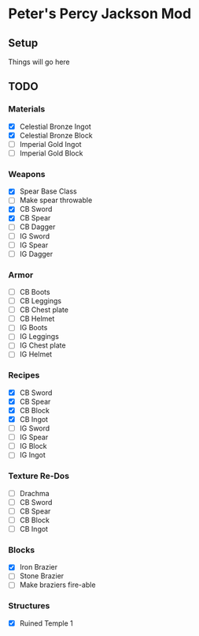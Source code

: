 # Peter's Percy Jackson Mod

## Setup

Things will go here

## TODO

### Materials
- [x] Celestial Bronze Ingot
- [x] Celestial Bronze Block
- [ ] Imperial Gold Ingot
- [ ] Imperial Gold Block

### Weapons
- [x] Spear Base Class
- [ ] Make spear throwable
- [x] CB Sword
- [x] CB Spear
- [ ] CB Dagger
- [ ] IG Sword
- [ ] IG Spear
- [ ] IG Dagger

### Armor
- [ ] CB Boots
- [ ] CB Leggings
- [ ] CB Chest plate
- [ ] CB Helmet
- [ ] IG Boots
- [ ] IG Leggings
- [ ] IG Chest plate
- [ ] IG Helmet

### Recipes
- [x] CB Sword
- [x] CB Spear
- [x] CB Block
- [x] CB Ingot
- [ ] IG Sword
- [ ] IG Spear
- [ ] IG Block
- [ ] IG Ingot

### Texture Re-Dos
- [ ] Drachma
- [ ] CB Sword
- [ ] CB Spear
- [ ] CB Block
- [ ] CB Ingot

### Blocks
- [x] Iron Brazier
- [ ] Stone Brazier
- [ ] Make braziers fire-able

### Structures
- [x] Ruined Temple 1